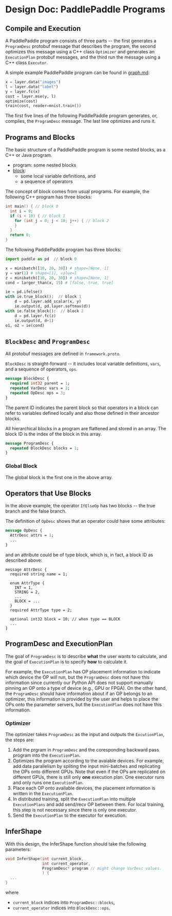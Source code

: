 # Design Doc: PaddlePaddle Programs

## Compile and Execution

A PaddlePaddle program consists of three parts -- the first generates a `ProgramDesc` protobuf message that describes the program, the second optimizes this message using a C++ class `Optimizer` and generates an `ExecutionPlan` protobuf messages, and the third run the message using a C++ class `Executor`.

A simple example PaddlePaddle program can be found in [graph.md](./graph.md):

```python
x = layer.data("images")
l = layer.data("label")
y = layer.fc(x)
cost = layer.mse(y, l)
optimize(cost)
train(cost, reader=mnist.train())
```

The first five lines of the following PaddlePaddle program generates, or, compiles, the `ProgramDesc` message.  The last line optimizes and runs it.

## Programs and Blocks

The basic structure of a PaddlePaddle program is some nested blocks, as a C++ or Java program.

- program: some nested blocks
- [block](./block.md):
  - some local variable definitions, and
  - a sequence of operators

The concept of block comes from usual programs.  For example, the following C++ program has three blocks:

```c++
int main() { // block 0
  int i = 0;
  if (i < 10) { // block 1
    for (int j = 0; j < 10; j++) { // block 2
    }
  }
  return 0;
}
```

The following PaddlePaddle program has three blocks:

```python
import paddle as pd  // block 0

x = minibatch([10, 20, 30]) # shape=[None, 1]
y = var(1) # shape=[1], value=1
z = minibatch([10, 20, 30]) # shape=[None, 1]
cond = larger_than(x, 15) # [false, true, true]

ie = pd.ifelse()
with ie.true_block():  // block 1
    d = pd.layer.add_scalar(x, y)
    ie.output(d, pd.layer.softmax(d))
with ie.false_block():  // block 2
    d = pd.layer.fc(z)
    ie.output(d, d+1)
o1, o2 = ie(cond)
```

## `BlockDesc` and `ProgramDesc`

All protobuf messages are defined in `framework.proto`.

`BlockDesc` is straight-forward -- it includes local variable definitions, `vars`, and a sequence of operators, `ops`.

```protobuf
message BlockDesc {
  required int32 parent = 1;
  repeated VarDesc vars = 2;
  repeated OpDesc ops = 3;
}
```

The parent ID indicates the parent block so that operators in a block can refer to variables defined locally and also those defined in their ancestor blocks.

All hierarchical blocks in a program are flattened and stored in an array. The block ID is the index of the block in this array.

```protobuf
message ProgramDesc {
  repeated BlockDesc blocks = 1;
}
```


### Global Block

The global block is the first one in the above array.

## Operators that Use Blocks

In the above example, the operator `IfElseOp` has two blocks -- the true branch and the false branch.

The definition of `OpDesc` shows that an operator could have some attributes:

```protobuf
message OpDesc {
  AttrDesc attrs = 1;
  ...
}
```

and an attribute could be of type block, which is, in fact, a block ID as described above:

```
message AttrDesc {
  required string name = 1;

  enum AttrType {
    INT = 1,
    STRING = 2,
    ...
    BLOCK = ...
  }
  required AttrType type = 2;

  optional int32 block = 10; // when type == BLOCK
  ...
}
```

## ProgramDesc and ExecutionPlan

The goal of `ProgramDesc` is to describe **what** the user wants to calculate, and the goal of `ExecutionPlan` is to specify **how** to calculate it.

For example, the `ExecutionPlan` has OP placement information to indicate which device the OP will run, but the `ProgramDesc` does not have this information since currently our Python API does not support manually pinning an OP onto a type of device (e.g., GPU or FPGA). On the other hand, the `ProgramDesc` should have information about if an OP belongs to an optimizer, this information is provided by the user and helps to place the OPs onto the parameter servers, but the `ExecutionPlan` does not have this information.

### Optimizer

The optimizer takes `ProgramDesc` as the input and outputs the `ExcutionPlan`, the steps are:
1. Add the prgram in `ProgramDesc` and the coresponding backward pass program into the `ExecutionPlan`.
1. Optimizes the program according to the avaiable devices.
    For example, add data parallelism by spliting the input mini-batches and replicating the OPs onto different GPUs. Note that even if the OPs are replicated on different GPUs, there is still only **one** execution plan. One executor runs and only runs one `ExecutionPlan`.
1. Place each OP onto available devices, the placement information is written in the `ExecutionPlan`.
1. In distributed training, split the `ExecutionPlan` into multiple `ExecutionPlans` and add send/recv OP between them. For local training, this step is not necessary since there is only one executor.
1. Send the `ExecutionPlan` to the executor for execution.

## InferShape

With this design, the InferShape function should take the following parameters:

```c++
void InferShape(int current_block,
                int current_operator,
                ProgramDesc* program // might change VarDesc values.
                ) {
  ...
}
```

where

- `current_block` indices into `ProgramDesc::blocks`,
- `current_operator` indices into `BlockDesc::ops`.
